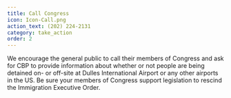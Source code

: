 ```yaml
---
title: Call Congress
icon: Icon-Call.png
action_text: (202) 224-2131
category: take_action
order: 2
---
```


We encourage the general public to call their members of Congress and ask for
CBP to provide information about whether or not people are being detained on- or
off-site at Dulles International Airport or any other airports in the US. Be
sure your members of Congress support legislation to rescind the Immigration
Executive Order.
